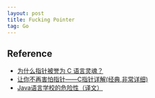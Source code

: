 ```yaml
---
layout: post
title: Fucking Pointer
tag: Go
---
```


## Reference
* [为什么指针被誉为 C 语言灵魂？](https://my.oschina.net/u/3991012/blog/4750230)
* [让你不再害怕指针——C指针详解(经典,非常详细)](https://blog.csdn.net/soonfly/article/details/51131141)
* [Java语言学校的危险性（译文）](http://www.ruanyifeng.com/blog/2008/12/the_perils_of_javaschools.html)